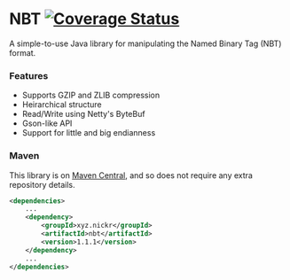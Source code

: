 NBT   [![Coverage Status](https://coveralls.io/repos/github/nickrobson/nbt/badge.svg?branch=master)](https://coveralls.io/github/nickrobson/nbt?branch=master)
=========

A simple-to-use Java library for manipulating the Named Binary Tag (NBT) format.

### Features
* Supports GZIP and ZLIB compression
* Heirarchical structure
* Read/Write using Netty's ByteBuf
* Gson-like API
* Support for little and big endianness

### Maven

This library is on [Maven Central](http://repo1.maven.org/maven2/xyz/nickr/nbt/), and so does not require any extra repository details.

```xml
<dependencies>
    ...
    <dependency>
        <groupId>xyz.nickr</groupId>
        <artifactId>nbt</artifactId>
        <version>1.1.1</version>
    </dependency>
    ...
</dependencies>
```